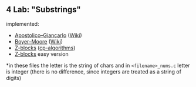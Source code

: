 ## 4 Lab: "Substrings"
implemented:
  - [Apostolico–Giancarlo](https://github.com/Tnirpps/DA_lab/blob/main/lab4/AD.c) ([Wiki](https://en.wikipedia.org/wiki/Apostolico%E2%80%93Giancarlo_algorithm))
  - [Boyer–Moore](https://github.com/Tnirpps/DA_lab/blob/main/lab4/BM.c) ([Wiki](https://en.wikipedia.org/wiki/Boyer%E2%80%93Moore_string-search_algorithm))
  - [Z-blocks](https://github.com/Tnirpps/DA_lab/blob/main/lab4/Z.c) ([cp-algorithms](https://cp-algorithms.com/string/z-function.html))
  - [Z-blocks](https://github.com/Tnirpps/DA_lab/blob/main/lab4/Z_algo_easy_version.cpp) easy version

\*in these files the letter is the string of chars and in `<filename>_nums.c` letter is integer (there is no difference, since integers are treated as a string of digits)
